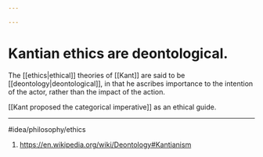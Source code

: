 ```yaml
---

---
```

# Kantian ethics are deontological. 
The [[ethics|ethical]] theories of [[Kant]] are said to be [[deontology|deontological]], in that he ascribes importance to the intention of the actor, rather than the impact of the action.

[[Kant proposed the categorical imperative]] as an ethical guide. 

---
#idea/philosophy/ethics 

1. https://en.wikipedia.org/wiki/Deontology#Kantianism